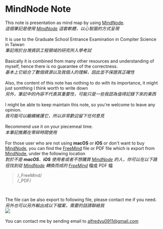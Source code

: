# MindNode Note
This note is presentation as mind map by using [MindNode](https://mindnode.com/).<br>
*這個筆記是使用 [MindNode](https://mindnode.com/) 這套軟體，以心智圖的方式呈現*<br>
<br>
It is use to the Graduate School Entrance Examination in Compiter Science in Taiwan<br>
*筆記用於台灣資訊工程領域的研究所入學考試*<br>
<br>
Basically it is combined from many other resources and understanding of myself, hence there is no guarantee of the correctness.<br>
*基本上它結合了數個資源以及我個人的理解，因此並不保證其正確性*<br>
<br>
Also, the content of this note has nothing to do with its importance, it might just somthing I think worth to write down<br>
*另外，筆記中的內容不代表其重要性，可能只是一些我認為值得記錄下來的東西*<br>
<br>
I might be able to keep maintain this note, so you're welcome to leave any opinion.<br>
*我可能可以繼續維護它，所以非常歡迎留下任何意見*<br>
<br>
Recommend use it on your piecemeal time.<br>
*本筆記推薦在零碎時間使用*<br>
<br>
For those user who are not using **macOS** or **iOS** or don't want to buy [MindNode](https://mindnode.com/), you can find the [FreeMind](https://zh.wikipedia.org/wiki/FreeMind) file or PDF file which is export from [MindNode](https://mindnode.com/), under the following location <br>
*對於不是 **macOS**、**iOS** 使用者或者不想購買 [MindNode](https://mindnode.com/) 的人，你可以在以下路徑找到從 [MindNode](https://mindnode.com/) 轉換而成的 [FreeMind](https://zh.wikipedia.org/wiki/FreeMind)* 檔或 PDF 檔<br>
>/_FreeMind/<br>/_PDF/

<!-- --><br>
The file can be also export to following file, please contact me if you need.<br>
*另外也可以另外輸出成以下檔案，需要的話請聯絡我*<br>
<img src="https://i.imgur.com/6JFMEO6.jpg"/><br>
<br>
You can contact me by sending email to alfredyu0911@gmail.com <br>
